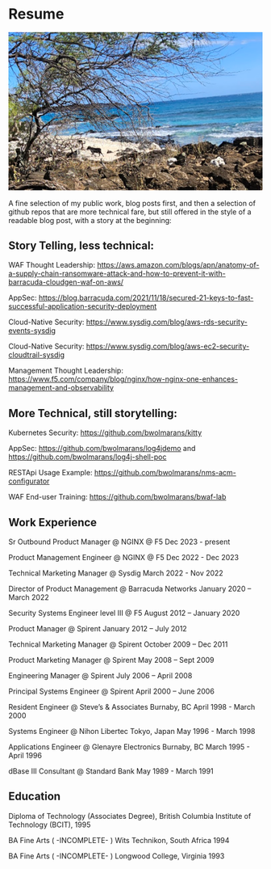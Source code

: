 # Resume
![identify this place and win a prize](https://github.com/bwolmarans/resume/blob/main/identifythisplaceandsubmitaprwinaprize.png)  

A fine selection of my public work, blog posts first, and then a selection of github repos that are more technical fare, but still offered in the style of a readable blog post, with a story at the beginning:

## Story Telling, less technical:

WAF Thought Leadership: https://aws.amazon.com/blogs/apn/anatomy-of-a-supply-chain-ransomware-attack-and-how-to-prevent-it-with-barracuda-cloudgen-waf-on-aws/

AppSec: https://blog.barracuda.com/2021/11/18/secured-21-keys-to-fast-successful-application-security-deployment

Cloud-Native Security: https://www.sysdig.com/blog/aws-rds-security-events-sysdig

Cloud-Native Security: https://www.sysdig.com/blog/aws-ec2-security-cloudtrail-sysdig

Management Thought Leadership: https://www.f5.com/company/blog/nginx/how-nginx-one-enhances-management-and-observability


## More Technical, still storytelling:

Kubernetes Security: https://github.com/bwolmarans/kitty

AppSec: https://github.com/bwolmarans/log4jdemo and https://github.com/bwolmarans/log4j-shell-poc

RESTApi Usage Example: https://github.com/bwolmarans/nms-acm-configurator

WAF End-user Training: https://github.com/bwolmarans/bwaf-lab

## Work Experience

Sr Outbound Product Manager @ NGINX @ F5 Dec 2023 - present

Product Management Engineer @ NGINX @ F5 Dec 2022 - Dec 2023

Technical Marketing Manager @ Sysdig March 2022 - Nov 2022

Director of Product Management @ Barracuda Networks January 2020 – March 2022

Security Systems Engineer level III @ F5 August 2012 – January 2020

Product Manager @ Spirent January 2012 – July 2012

Technical Marketing Manager @ Spirent October 2009 – Dec 2011

Product Marketing Manager @ Spirent May 2008 – Sept 2009

Engineering Manager @ Spirent July 2006 – April 2008

Principal Systems Engineer @ Spirent April 2000 – June 2006

Resident Engineer @ Steve’s & Associates Burnaby, BC  April 1998 - March 2000

Systems Engineer @ Nihon Libertec Tokyo, Japan  May 1996 - March 1998

Applications Engineer @ Glenayre Electronics Burnaby, BC  March 1995 - April 1996

dBase III Consultant @ Standard Bank May 1989 - March 1991

## Education

Diploma of Technology (Associates Degree), British Columbia Institute of Technology (BCIT), 1995

BA Fine Arts ( -INCOMPLETE- ) Wits Technikon, South Africa 1994

BA Fine Arts ( -INCOMPLETE- ) Longwood College, Virginia 1993






